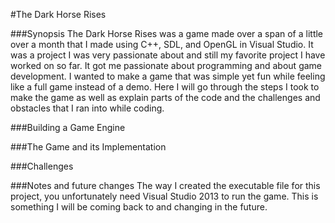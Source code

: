 #The Dark Horse Rises

###Synopsis
The Dark Horse Rises was a game made over a span of a little over a month that I made using C++, SDL, and OpenGL in Visual Studio. It was a project I was very passionate about and still my favorite project I have worked on so far. It got me passionate about programming and about game development. I wanted to make a game that was simple yet fun while feeling like a full game instead of a demo. Here I will go through the steps I took to make the game as well as explain parts of the code and the challenges and obstacles that I ran into while coding. 

###Building a Game Engine

###The Game and its Implementation

###Challenges

###Notes and future changes
The way I created the executable file for this project, you unfortunately need Visual Studio 2013 to run the game. This is something I will be coming back to and changing in the future.